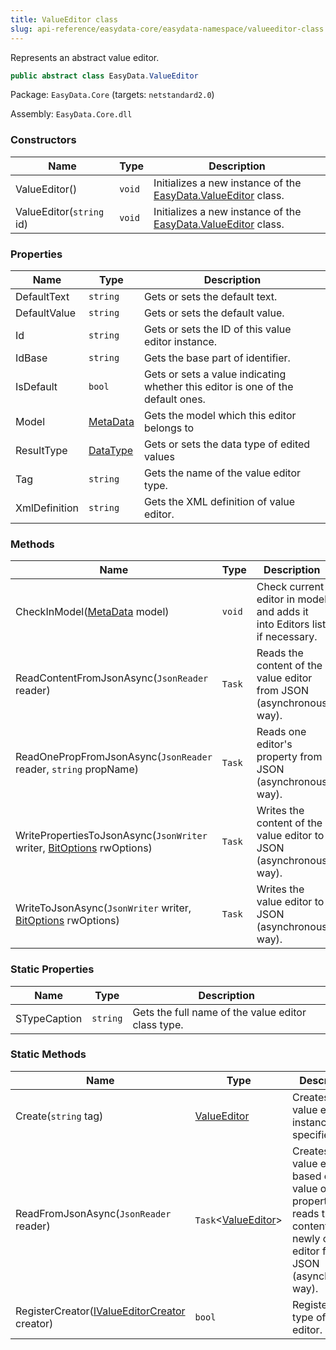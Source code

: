 ```yaml
---
title: ValueEditor class
slug: api-reference/easydata-core/easydata-namespace/valueeditor-class
---
```

Represents an abstract value editor.
```csharp
public abstract class EasyData.ValueEditor

```
Package: `EasyData.Core` (targets: `netstandard2.0`)

Assembly: `EasyData.Core.dll`

### Constructors

| Name | Type | Description | 
| --- | --- | --- | 
| ValueEditor() | `void` | Initializes a new instance of the [EasyData.ValueEditor](/api-reference/easydata-core/easydata-namespace/valueeditor-class) class. | 
| ValueEditor(`string` id) | `void` | Initializes a new instance of the [EasyData.ValueEditor](/api-reference/easydata-core/easydata-namespace/valueeditor-class) class. | 


### Properties

| Name | Type | Description | 
| --- | --- | --- | 
| DefaultText | `string` | Gets or sets the default text. | 
| DefaultValue | `string` | Gets or sets the default value. | 
| Id | `string` | Gets or sets the ID of this value editor instance. | 
| IdBase | `string` | Gets the base part of identifier. | 
| IsDefault | `bool` | Gets or sets a value indicating whether this editor is one of the default ones. | 
| Model | [MetaData](/api-reference/easydata-core/easydata-namespace/metadata-class) | Gets the model which this editor belongs to | 
| ResultType | [DataType](/api-reference/easydata-core/easydata-namespace/datatype-enum) | Gets or sets the data type of edited values | 
| Tag | `string` | Gets the name of the value editor type. | 
| XmlDefinition | `string` | Gets the XML definition of value editor. | 


### Methods

| Name | Type | Description | 
| --- | --- | --- | 
| CheckInModel([MetaData](/api-reference/easydata-core/easydata-namespace/metadata-class) model) | `void` | Check current editor in model and adds it into Editors list if necessary. | 
| ReadContentFromJsonAsync(`JsonReader` reader) | `Task` | Reads the content of the value editor from JSON (asynchronous way). | 
| ReadOnePropFromJsonAsync(`JsonReader` reader, `string` propName) | `Task` | Reads one editor's property from JSON (asynchronous way). | 
| WritePropertiesToJsonAsync(`JsonWriter` writer, [BitOptions](/api-reference/easydata-core/easydata-namespace/bitoptions-class) rwOptions) | `Task` | Writes the content of the value editor to JSON (asynchronous way). | 
| WriteToJsonAsync(`JsonWriter` writer, [BitOptions](/api-reference/easydata-core/easydata-namespace/bitoptions-class) rwOptions) | `Task` | Writes the value editor to JSON (asynchronous way). | 


### Static Properties

| Name | Type | Description | 
| --- | --- | --- | 
| STypeCaption | `string` | Gets the full name of the value editor class type. | 


### Static Methods

| Name | Type | Description | 
| --- | --- | --- | 
| Create(`string` tag) | [ValueEditor](/api-reference/easydata-core/easydata-namespace/valueeditor-class) | Creates a value editor instance of the specified type. | 
| ReadFromJsonAsync(`JsonReader` reader) | `Task`&lt;[ValueEditor](/api-reference/easydata-core/easydata-namespace/valueeditor-class)&gt; | Creates a value editor based on the value of "tag" property and reads the content of the newly created editor from JSON (asynchronous way). | 
| RegisterCreator([IValueEditorCreator](/api-reference/easydata-core/easydata-namespace/ivalueeditorcreator-interface) creator) | `bool` | Registers new type of value editor. |